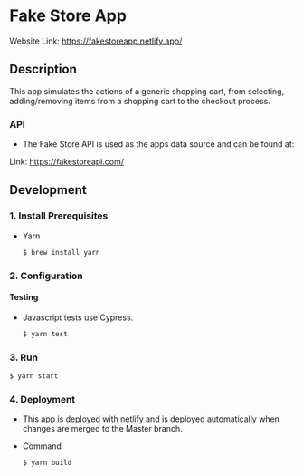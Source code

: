 # Fake Store App

Website Link: https://fakestoreapp.netlify.app/

## Description

This app simulates the actions of a generic shopping cart, from selecting, adding/removing items from a shopping cart to the checkout process.

### API

- The Fake Store API is used as the apps data source and can be found at:

Link: https://fakestoreapi.com/

## Development

### 1. Install Prerequisites

- Yarn

  ```bash
  $ brew install yarn
  ```

### 2. Configuration

#### Testing

- Javascript tests use Cypress.

  ```bash
  $ yarn test
  ```

### 3. Run

  ```bash
  $ yarn start
  ```


### 4. Deployment

- This app is deployed with netlify and is deployed automatically when changes are merged to the Master branch.

- Command

  ```bash
  $ yarn build
  ```
